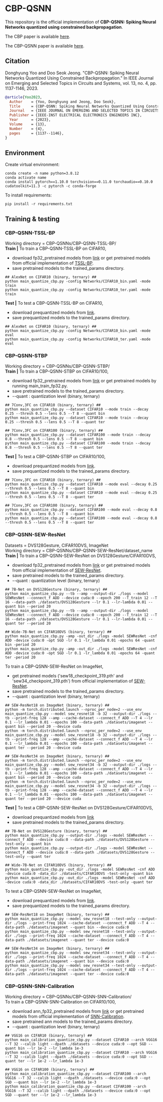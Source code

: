 # CBP-QSNN
This repository is the official implementation of **CBP-QSNN: Spiking Neural Networks quantized using constrained backpropagation**.

The CBP paper is available [here](https://proceedings.neurips.cc/paper/2021/file/edea298442a67de045e88dfb6e5ea4a2-Paper.pdf).


The CBP-QSNN paper is available [here](https://ieeexplore.ieee.org/document/10302274).

## Citation ##
Donghyung Yoo and Doo Seok Jeong. "CBP-QSNN: Spiking Neural Networks Quantized Using Constrained Backpropagation." 
In IEEE Journal on Emerging and Selected Topics in Circuits and Systems, vol. 13, no. 4, pp. 1137-1146, 2023.

```bibtex
@article{Yoo2023,
  Author    = {Yoo, Donghyung and Jeong, Doo Seok},
  Title     = {CBP-QSNN: Spiking Neural Networks Quantized Using Constrained Backpropagation},
  Journal   = {IEEE JOURNAL ON EMERGING AND SELECTED TOPICS IN CIRCUITS AND SYSTEMS},
  Publisher = {IEEE-INST ELECTRICAL ELECTRONICS ENGINEERS INC},
  Year      = {2023},
  Volume    = {13},
  Number    = {4},
  pages     = {1137--1146},
}
```

## Environment
Create virtual environment:
```setup
conda create -n name python=3.8.12
conda activate name
conda install pytorch==1.10.0 torchvision==0.11.0 torchaudio==0.10.0 cudatoolkit=11.3 -c pytorch -c conda-forge
```
To install requirements:
```setup
pip install -r requirements.txt
```

## Training & testing
### CBP-QSNN-TSSL-BP
Working directory = CBP-QSNNs/CBP-QSNN-TSSL-BP/  
**Train |** To train a CBP-QSNN-TSSL-BP on CIFAR10,  
- download fp32_pretrained models from [link](https://drive.google.com/drive/folders/10XZeHHdLH82All1QJAcorJyWHtoUyrCv?usp=sharing) or get pretrained models from official implementation of [TSSL-BP](https://github.com/stonezwr/TSSL-BP).
- save pretrained models to the trained_params directory.

```train
## AlexNet on CIFAR10 (binary, ternary) ##
python main_quantize_cbp.py -config Networks/CIFAR10_bin.yaml -mode train
python main_quantize_cbp.py -config Networks/CIFAR10_ter.yaml -mode train
```
**Test |** To test a CBP-QSNN-TSSL-BP on CIFAR10,  
- download prequantized models from [link](https://drive.google.com/drive/folders/10XZeHHdLH82All1QJAcorJyWHtoUyrCv?usp=sharing).
- save prequantized models to the trained_params directory.

```test
## AlexNet on CIFAR10 (binary, ternary) ##
python main_quantize_cbp.py -config Networks/CIFAR10_bin.yaml -mode eval
python main_quantize_cbp.py -config Networks/CIFAR10_ter.yaml -mode eval
```

### CBP-QSNN-STBP
Working directory = CBP-QSNNs/CBP-QSNN-STBP/  
**Train |** To train a CBP-QSNN-STBP on CIFAR10/100,  
- download fp32_pretrained models from [link](https://drive.google.com/drive/folders/1WOP2qFUCGkXJsMyzukqi2sDAZv4ol73g?usp=sharing) or get pretrained models by running main_train_fp32.py.   
- save pretrained models to the trained_params directory.
- --quant : quantization level (binary, ternary)

```train
## 7Conv,3FC on CIFAR10 (binary, ternary) ##
python main_quantize_cbp.py --dataset CIFAR10 --mode train --decay 0.25 --thresh 0.5 --lens 0.5 --T 8 --quant bin
python main_quantize_cbp.py --dataset CIFAR10 --mode train --decay 0.25 --thresh 0.5 --lens 0.5 --T 8 --quant ter

## 7Conv,3FC on CIFAR100 (binary, ternary) ##
python main_quantize_cbp.py --dataset CIFAR100 --mode train --decay 0.8 --thresh 0.5 --lens 0.5 --T 8 --quant bin
python main_quantize_cbp.py --dataset CIFAR100 --mode train --decay 0.8 --thresh 0.5 --lens 0.5 --T 8 --quant ter
```

**Test |** To test a CBP-QSNN-STBP on CIFAR10/100,  
- download prequantized models from [link](https://drive.google.com/drive/folders/1WOP2qFUCGkXJsMyzukqi2sDAZv4ol73g?usp=sharing).
- save prequantized models to the trained_params directory.

```test
## 7Conv,3FC on CIFAR10 (binary, ternary) ##
python main_quantize_cbp.py --dataset CIFAR10 --mode eval --decay 0.25 --thresh 0.5 --lens 0.5 --T 8 --quant bin
python main_quantize_cbp.py --dataset CIFAR10 --mode eval --decay 0.25 --thresh 0.5 --lens 0.5 --T 8 --quant ter

## 7Conv,3FC on CIFAR100 (binary, ternary) ##
python main_quantize_cbp.py --dataset CIFAR100 --mode eval --decay 0.8 --thresh 0.5 --lens 0.5 --T 8 --quant bin
python main_quantize_cbp.py --dataset CIFAR100 --mode eval --decay 0.8 --thresh 0.5 --lens 0.5 --T 8 --quant ter
```

### CBP-QSNN-SEW-ResNet
Datasets = DVS128Gesture, CIFAR10DVS, ImageNet  
Working directory = CBP-QSNNs/CBP-QSNN-SEW-ResNet/dataset_name  
**Train |** To train a CBP-QSNN-SEW-ResNet on DVS128Gesture/CIFAR10DVS,  
- download fp32_pretrained models from [link](https://drive.google.com/drive/folders/1nq5NMVrlxlsjM2yd3GpYW3O5MLuHSC7j?usp=sharing) or get pretrained models from official implementation of [SEW-ResNet](https://github.com/fangwei123456/Spike-Element-Wise-ResNet).   
- save pretrained models to the trained_params directory.
- --quant : quantization level (binary, ternary)

```train
## 7B-Net on DVS128Gesture (binary, ternary) ##
python main_quantize_cbp.py --tb --amp --output-dir ./logs --model SEWResNet --connect_f ADD --device cuda:0 --epoch 200 --T_train 12 --T 16 --data-path ./datasets/DVS128Gesture --lr 0.1 --lr-lambda 0.01 --quant bin --period 20
python main_quantize_cbp.py --tb --amp --output-dir ./logs --model SEWResNet --connect_f ADD --device cuda:0 --epoch 200 --T_train 12 --T 16 --data-path ./datasets/DVS128Gesture --lr 0.1 --lr-lambda 0.01 --quant ter --period 20

## Wide-7B-Net on CIFAR10DVS (binary, ternary) ##
python main_quantize_cbp.py -amp -out_dir ./logs -model SEWResNet -cnf ADD -device cuda:0 -opt SGD -lr 0.1 -lr_lambda 0.01 -epochs 64 -quant bin -period 20
python main_quantize_cbp.py -amp -out_dir ./logs -model SEWResNet -cnf ADD -device cuda:0 -opt SGD -lr 0.1 -lr_lambda 0.01 -epochs 64 -quant ter -period 20
```

To train a CBP-QSNN-SEW-ResNet on ImageNet,
- get pretrained models ('sew18_checkpoint_319.pth' and 'sew34_checkpoint_319.pth') from official implementation of [SEW-ResNet](https://github.com/fangwei123456/Spike-Element-Wise-ResNet).   
- save pretrained models to the trained_params directory.
- --quant : quantization level (binary, ternary)

```train
## SEW-ResNet18 on ImageNet (binary, ternary) ##
python -m torch.distributed.launch --nproc_per_node=2 --use_env main_quantize_cbp.py --model sew_resnet18 -b 32 --output-dir ./logs --tb --print-freq 128 --amp --cache-dataset --connect_f ADD --T 4 --lr 0.1 --lr_lambda 0.01 --epochs 100 --data-path ./datasets/imagenet --quant bin --period 20 --device cuda
python -m torch.distributed.launch --nproc_per_node=2 --use_env main_quantize_cbp.py --model sew_resnet18 -b 32 --output-dir ./logs --tb --print-freq 128 --amp --cache-dataset --connect_f ADD --T 4 --lr 0.1 --lr_lambda 0.01 --epochs 100 --data-path ./datasets/imagenet --quant ter --period 20 --device cuda

## SEW-ResNet34 on ImageNet (binary, ternary) ##
python -m torch.distributed.launch --nproc_per_node=2 --use_env main_quantize_cbp.py --model sew_resnet34 -b 32 --output-dir ./logs --tb --print-freq 128 --amp --cache-dataset --connect_f ADD --T 4 --lr 0.1 --lr_lambda 0.01 --epochs 100 --data-path ./datasets/imagenet --quant bin --period 20 --device cuda
python -m torch.distributed.launch --nproc_per_node=2 --use_env main_quantize_cbp.py --model sew_resnet34 -b 32 --output-dir ./logs --tb --print-freq 128 --amp --cache-dataset --connect_f ADD --T 4 --lr 0.1 --lr_lambda 0.01 --epochs 100 --data-path ./datasets/imagenet --quant ter --period 20 --device cuda
```

**Test |** To test a CBP-QSNN-SEW-ResNet on DVS128Gesture/CIFAR10DVS,  
- download prequantized models from [link](https://drive.google.com/drive/folders/1nq5NMVrlxlsjM2yd3GpYW3O5MLuHSC7j?usp=sharing)
- save pretrained models to the trained_params directory.

```test
## 7B-Net on DVS128Gesture (binary, ternary) ##
python main_quantize_cbp.py --output-dir ./logs --model SEWResNet --connect_f ADD --device cuda:0 --data-path ./datasets/DVS128Gesture --test-only --quant bin
python main_quantize_cbp.py --output-dir ./logs --model SEWResNet --connect_f ADD --device cuda:0 --data-path ./datasets/DVS128Gesture --test-only --quant ter

## Wide-7B-Net on CIFAR10DVS (binary, ternary) ##
python main_quantize_cbp.py -out_dir ./logs -model SEWResNet -cnf ADD -device cuda:0 -data_dir ./datasets/CIFAR10DVS -test-only -quant bin
python main_quantize_cbp.py -out_dir ./logs -model SEWResNet -cnf ADD -device cuda:0 -data_dir ./datasets/CIFAR10DVS -test-only -quant ter
```

To test a CBP-QSNN-SEW-ResNet on ImageNet,
- download prequantized models from [link](https://drive.google.com/drive/folders/1nq5NMVrlxlsjM2yd3GpYW3O5MLuHSC7j?usp=sharing).   
- save prequantized models to the trained_params directory.

```test
## SEW-ResNet18 on ImageNet (binary, ternary) ##
python main_quantize_cbp.py --model sew_resnet18 --test-only --output-dir ./logs --print-freq 1024 --cache-dataset --connect_f ADD --T 4 --data-path ./datasets/imagenet --quant bin --device cuda:0 
python main_quantize_cbp.py --model sew_resnet18 --test-only --output-dir ./logs --print-freq 1024 --cache-dataset --connect_f ADD --T 4 --data-path ./datasets/imagenet --quant ter --device cuda:0

## SEW-ResNet34 on ImageNet (binary, ternary) ##
python main_quantize_cbp.py --model sew_resnet34 --test-only --output-dir ./logs --print-freq 1024 --cache-dataset --connect_f ADD --T 4 --data-path ./datasets/imagenet --quant bin --device cuda:0
python main_quantize_cbp.py --model sew_resnet34 --test-only --output-dir ./logs --print-freq 1024 --cache-dataset --connect_f ADD --T 4 --data-path ./datasets/imagenet --quant ter --device cuda:0
```

### CBP-QSNN-SNN-Calibration
Working directory = CBP-QSNNs/CBP-QSNN-SNN-Calibration/  
To train a CBP-QSNN-SNN-Calibration on CIFAR10/100,  
- download ann_fp32_pretrained models from [link](https://drive.google.com/drive/folders/19cAxdCJC8L531clVHAa9VlZqE3dqyVkt?usp=sharing) or get pretrained models from official implementation of [SNN-Calibration](https://github.com/yhhhli/SNN_Calibration).
- save pretrained ann models to the trained_params directory.
- --quant : quantization level (binary, ternary)

```train
## VGG16 on CIFAR10 (binary, ternary) ##
python main_calibration_quantize_cbp.py --dataset CIFAR10 --arch VGG16 --T 32 --calib light --dpath ./datasets --device cuda:0 --opt SGD --quant bin --lr 1e-2 --lr_lambda 1e-3 
python main_calibration_quantize_cbp.py --dataset CIFAR10 --arch VGG16 --T 32 --calib light --dpath ./datasets --device cuda:0 --opt SGD --quant ter --lr 1e-2 --lr_lambda 1e-3

## VGG16 on CIFAR100 (binary, ternary) ##
python main_calibration_quantize_cbp.py --dataset CIFAR100 --arch VGG16 --T 32 --calib light --dpath ./datasets --device cuda:0 --opt SGD --quant bin --lr 1e-2 --lr_lambda 1e-3 
python main_calibration_quantize_cbp.py --dataset CIFAR100 --arch VGG16 --T 32 --calib light --dpath ./datasets --device cuda:0 --opt SGD --quant ter --lr 1e-2 --lr_lambda 1e-3
```
